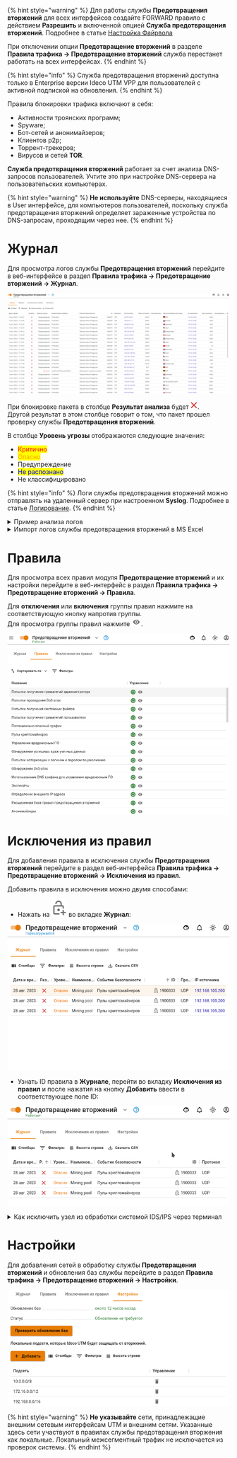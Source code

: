 {% hint style="warning" %}
Для работы службы **Предотвращения вторжений** для всех интерфейсов создайте FORWARD правило с действием **Разрешить** и включенной опцией **Служба предотвращения вторжений**. Подробнее в статье [Настройка Файрвола](firewall.md)

При отключении опции **Предотвращение вторжений** в разделе **Правила трафика -> Предотвращение вторжений** служба перестанет работать на всех интерфейсах.
{% endhint %}

{% hint style="info" %}
Служба предотвращения вторжений доступна только в Enterprise версии Ideco UTM VPP для пользователей с активной подпиской на обновления.
{% endhint %}

Правила блокировки трафика включают в себя:
* Активности троянских программ;
* Spyware;
* Бот-сетей и анонимайзеров;
* Клиентов p2p;
* Торрент-трекеров;
* Вирусов и сетей **TOR**.

**Служба предотвращения вторжений** работает за счет анализа DNS-запросов пользователей. 
Учтите это при настройке DNS-cервера на пользовательских компьютерах.


{% hint style="warning" %}
**Не используйте** DNS-серверы, находящиеся в User интерфейсе, для компьютеров пользователей, поскольку служба предотвращения вторжений определяет зараженные устройства по DNS-запросам, проходящим через нее.
{% endhint %}

# Журнал 

Для просмотра логов службы **Предотвращения вторжений** перейдите в веб-интерфейсе в раздел **Правила трафика -> Предотвращение вторжений -> Журнал**.

![](../../.gitbook/assets/ips1.png)

При блокировке пакета в столбце **Результат анализа** будет ![](../../.gitbook/assets/icon-cross-red.png).\
Другой результат в этом столбце говорит о том, что пакет прошел проверку службы **Предотвращения вторжений**.

В столбце **Уровень угрозы** отображаются следующие значения:
 * <mark style="color:red;">Критично</mark>
* <mark style="color:orange;">Опасно</mark>
* Предупреждение
* <mark style="color:blue;">Не распознано</mark>
* Не классифицировано
  
{% hint style="info" %}
Логи службы предотвращения вторжений можно отправлять на удаленный сервер при настроенном **Syslog**. Подробнее в статье [Логирование](../logging/log.md#syslog-otpravka-logov-na-server).
{% endhint %}

<details>

<summary>Пример анализа логов</summary>

Предупреждение службы предотвращения вторжений:

![](../../.gitbook/assets/ips9.png)

На вкладке **Правила** можно открыть найденную группу по **Событию безопасности**, нажать на ![](../../.gitbook/assets/icon-eye.png) и в ней найти сработавшее правило по его ID:

`alert http $EXTERNAL_NET any -> any any (msg:"ET SCAN Zmap User-Agent (Inbound)"; flow:established,to_server; http.user_agent; content:"Mozilla/5.0 zgrab/0.x"; depth:21; endswith; classtype:network-scan; sid:2029054; rev:2; metadata:created_at 2019_11_26, former_category SCAN, updated_at 2020_10_23;)`

Можно проанализировать IP-адрес, с которым была попытка подозрительного соединения, через [whois](https://www.nic.ru/whois/).

</details>

<details>
<summary>Импорт логов службы предотвращения вторжений в MS Excel</summary>

1. Скачайте CSV-файл по соответствующей кнопке во вкладке **Журнал** в разделе **Правила трафика -> Предотвращение вторжений**.
2. Откройте CSV-файл в MS Excel и выделите весь первый столбец.
3. Перейдите во вкладку **Данные** и нажмите **Текст по столбцам**.
4. В открывшемся окне выберите **с разделителями** и нажмите **Далее**.

![](../../.gitbook/assets/ips3.png)

5. Выберите в качестве разделителя запятую и нажмите **Далее**.

![](../../.gitbook/assets/ips4.png)

6. Выберите текстовый **формат данных столбца** и нажмите **Готово**.

![](../../.gitbook/assets/ips5.png)

</details>

# Правила 

Для просмотра всех правил модуля **Предотвращение вторжений** и их настройки перейдите в веб-интерфейс в раздел **Правила трафика -> Предотвращение вторжений -> Правила**.

Для **отключения** или **включения** группы правил нажмите на соответствующую кнопку напротив группы.\
Для просмотра группы правил нажмите ![](../../.gitbook/assets/icon-eye.png).

![](../../.gitbook/assets/ips2.png)

# Исключения из правил

Для добавления правила в исключения службы **Предотвращения вторжений** перейдите в раздел веб-интерфейса **Правила трафика -> Предотвращение вторжений -> Исключения из правил**.

Добавить правила в исключения можно двумя способами:
* Нажать на ![](../../.gitbook/assets/icon-lock.png) во вкладке **Журнал**:

![](../../.gitbook/assets/ips6.gif)

* Узнать ID правила в **Журнале**, перейти во вкладку **Исключения из правил** и после нажатия на кнопку **Добавить** ввести в соответствующее поле ID:

![](../../.gitbook/assets/ips7.gif)

<details>

<summary>Как исключить узел из обработки системой IDS/IPS через терминал</summary>

**Задача:** Необходимо исключить из обработки узел `192.168.154.7`.

**Решение:**

1. В файл `/var/opt/ideco/suricata-backend/custom.rules` добавьте следующую строку: `pass ip 192.168.154.7 any <> any any (sid:1;)`.
2. Затем в разделе **Терминал** выполните команду `systemctl restart ideco-suricata-backend.service`.

{% hint style="warning" %}
При создании нескольких ручных правил **обязательно** изменяйте ID-правила (sid:2;), иначе служба предотвращения вторжений прекратит работу из-за наличия нескольких правил с одним sid.
{% endhint %}

</details>

# Настройки

Для добавления сетей в обработку службы **Предотвращения вторжений** и обновления баз службы перейдите в раздел **Правила трафика -> Предотвращение вторжений -> Настройки**.

![](../../.gitbook/assets/ips8.png)

{% hint style="warning" %}
**Не указывайте** сети, принадлежащие внешним сетевым интерфейсам UTM и внешним сетям. Указанные здесь сети участвуют в правилах службы предотвращения вторжения как локальные. Локальный межсегментный трафик не исключается из проверок системы.
{% endhint %}
